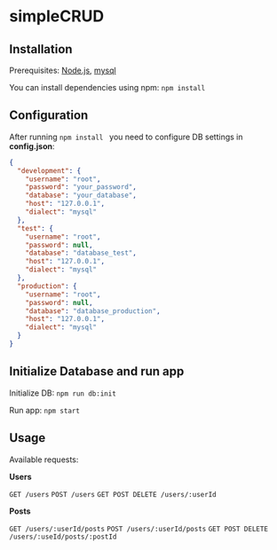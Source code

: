 # simpleCRUD

## Installation

Prerequisites: [Node.js](https://nodejs.org "Node.js"), [mysql](https://www.mysql.com)

You can install dependencies using npm: `npm install `

## Configuration

After running `npm install ` you need to configure DB settings in **config.json**:

```json
{
  "development": {
    "username": "root",
    "password": "your_password",
    "database": "your_database",
    "host": "127.0.0.1",
    "dialect": "mysql"
  },
  "test": {
    "username": "root",
    "password": null,
    "database": "database_test",
    "host": "127.0.0.1",
    "dialect": "mysql"
  },
  "production": {
    "username": "root",
    "password": null,
    "database": "database_production",
    "host": "127.0.0.1",
    "dialect": "mysql"
  }
}
```

## Initialize Database and run app

Initialize DB: `npm run db:init`

Run app: `npm start`

## Usage

Available requests:

**Users**

`GET /users`
`POST /users`
`GET POST DELETE /users/:userId`

**Posts**

`GET /users/:userId/posts`
`POST /users/:userId/posts`
`GET POST DELETE /users/:useId/posts/:postId`
